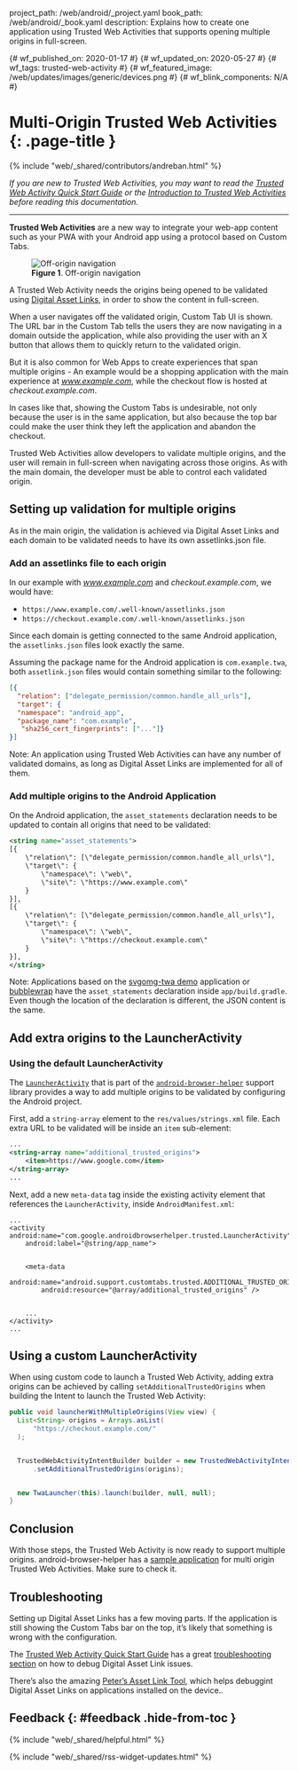 project_path: /web/android/_project.yaml
book_path: /web/android/_book.yaml
description: Explains how to create one application using Trusted Web Activities that supports opening multiple origins in full-screen.

{# wf_published_on: 2020-01-17 #}
{# wf_updated_on: 2020-05-27 #}
{# wf_tags: trusted-web-activity #}
{# wf_featured_image: /web/updates/images/generic/devices.png #}
{# wf_blink_components: N/A #}

# Multi-Origin Trusted Web Activities {: .page-title }

{% include "web/_shared/contributors/andreban.html" %}


*If you are new to Trusted Web Activities, you may want to read the
[Trusted Web Activity Quick Start Guide][1] or the [Introduction to Trusted Web Activities][2]
before reading this documentation.*
________________

**Trusted Web Activities** are a new way to integrate your web-app content such as your PWA with
your Android app using a protocol based on Custom Tabs. 

<figure class="attempt-right">
  <img src="/web/updates/images/2020/01/twa-multi-origin/off-origin-navigation.gif"
      alt="Off-origin navigation"/>
  <figcaption>
    <b>Figure 1</b>. Off-origin navigation
  </figcaption>
</figure>

A Trusted Web Activity needs the origins being opened to be validated using
[Digital Asset Links][3], in order to show the content in full-screen. 

When a user navigates off the validated origin,  Custom Tab UI is shown. The URL bar in the Custom
Tab tells the users they are now navigating in a domain outside the application, while also
providing the user with an X button that allows them to quickly return to the validated origin.

But it is also common for Web Apps to create experiences that span multiple origins - An example
would be a shopping application with the main experience at *www.example.com*, while the checkout
flow is hosted at *checkout.example.com*.


In cases like that, showing the Custom Tabs is undesirable, not only because the user is in the
same application, but also because the top bar could make the user think they left the application
and abandon the checkout.


Trusted Web Activities allow developers to validate multiple origins, and the user will remain in
full-screen when navigating across those origins. As with the main domain, the developer must be
able to control each validated origin.

## Setting up validation for multiple origins
As in the main origin, the validation is achieved via Digital Asset Links and each domain to be
validated needs to have its own assetlinks.json file. 

### Add an assetlinks file to each origin
In our example with *www.example.com* and *checkout.example.com*, we would have:

* `https://www.example.com/.well-known/assetlinks.json`
* `https://checkout.example.com/.well-known/assetlinks.json`


Since each domain is getting connected to the same Android application, the `assetlinks.json` files
look exactly the same. 

Assuming the package name for the Android application is `com.example.twa`, both `assetlink.json`
files would contain something similar to the following:

```json
[{
  "relation": ["delegate_permission/common.handle_all_urls"],
  "target": {
  "namespace": "android_app",
  "package_name": "com.example",
   "sha256_cert_fingerprints": ["..."]}
}]
```

Note: An application using Trusted Web Activities can have any number of validated domains, as long
as Digital Asset Links are implemented for all of them.

### Add multiple origins to the Android Application
On the Android application, the `asset_statements` declaration needs to be updated to contain all
origins that need to be validated:

```xml
<string name="asset_statements">
[{
    \"relation\": [\"delegate_permission/common.handle_all_urls\"],
    \"target\": {
        \"namespace\": \"web\",
        \"site\": \"https://www.example.com\"
    }
}],
[{
    \"relation\": [\"delegate_permission/common.handle_all_urls\"],
    \"target\": {
        \"namespace\": \"web\",
        \"site\": \"https://checkout.example.com\"
    }
}],
</string>
```

Note: Applications based on the [svgomg-twa demo][6] application or [bubblewrap][7] have the
`asset_statements` declaration inside `app/build.gradle`. Even though the location of the
declaration is different, the JSON content is the same.

## Add extra origins to the LauncherActivity

### Using the default LauncherActivity
The [`LauncherActivity`][5] that is part of the [`android-browser-helper`][4] support library
provides a way to add multiple origins to be validated by configuring the Android project.

First, add a `string-array` element to the `res/values/strings.xml` file. Each extra URL to be
validated will be inside an `item` sub-element:

```xml
...
<string-array name="additional_trusted_origins">
    <item>https://www.google.com</item>
</string-array>
...
```
	
Next, add a new `meta-data` tag inside the existing activity element that references the
`LauncherActivity`, inside `AndroidManifest.xml`:

```
...
<activity android:name="com.google.androidbrowserhelper.trusted.LauncherActivity"
    android:label="@string/app_name">


    <meta-data
        android:name="android.support.customtabs.trusted.ADDITIONAL_TRUSTED_ORIGINS"
        android:resource="@array/additional_trusted_origins" />


    ...
</activity>
...
```

## Using a custom LauncherActivity
When using custom code to launch a Trusted Web Activity, adding extra origins can be achieved by
calling `setAdditionalTrustedOrigins` when building the Intent to launch the Trusted Web Activity:

```java
public void launcherWithMultipleOrigins(View view) {
  List<String> origins = Arrays.asList(
      "https://checkout.example.com/"
  );


  TrustedWebActivityIntentBuilder builder = new TrustedWebActivityIntentBuilder(LAUNCH_URI)
      .setAdditionalTrustedOrigins(origins);


  new TwaLauncher(this).launch(builder, null, null);
}
```

## Conclusion
With those steps, the Trusted Web Activity is now ready to support multiple origins.
android-browser-helper has a [sample application][9] for multi origin Trusted Web Activities. Make
sure to check it. 

## Troubleshooting
Setting up Digital Asset Links has a few moving parts. If the application is still showing the
Custom Tabs bar on the top, it’s likely that something is wrong with the configuration.

The [Trusted Web Activity Quick Start Guide][1] has a great [troubleshooting section][10] on how to
debug Digital Asset Link issues.

There’s also the amazing [Peter’s Asset Link Tool][11], which helps debuggint Digital Asset Links
on applications installed on the device..

## Feedback {: #feedback .hide-from-toc }

{% include "web/_shared/helpful.html" %}

{% include "web/_shared/rss-widget-updates.html" %}

[1]: https://developers.google.com/web/updates/2019/08/twas-quickstart
[2]: https://developers.google.com/web/updates/2019/02/using-twa
[3]: https://developers.google.com/digital-asset-links
[4]: https://github.com/GoogleChrome/android-browser-helper/
[5]: https://github.com/GoogleChrome/android-browser-helper/blob/master/androidbrowserhelper/src/main/java/com/google/androidbrowserhelper/trusted/LauncherActivity.java
[6]: https://github.com/GoogleChromeLabs/svgomg-twa
[7]: https://github.com/GoogleChromeLabs/bubblewrap
[8]: https://github.com/GoogleChromeLabs/svgomg-twa/blob/master/app/build.gradle#L73-L80
[9]: https://github.com/GoogleChrome/android-browser-helper/tree/master/demos/twa-multi-domain
[10]: https://developers.google.com/web/updates/2019/08/twas-quickstart#troubleshooting
[11]: https://play.google.com/store/apps/details?id=dev.conn.assetlinkstool
